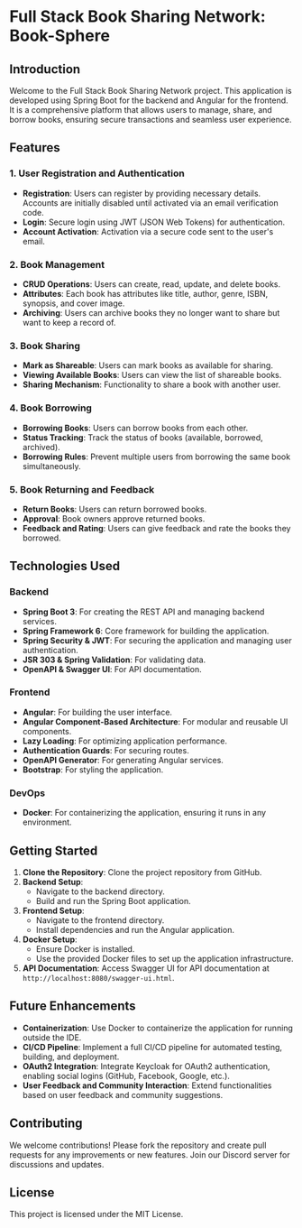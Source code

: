 # Full Stack Book Sharing Network: Book-Sphere
## Introduction
Welcome to the Full Stack Book Sharing Network project. This application is developed using Spring Boot for the backend and Angular for the frontend. It is a comprehensive platform that allows users to manage, share, and borrow books, ensuring secure transactions and seamless user experience.

## Features
### 1. User Registration and Authentication
- **Registration**: Users can register by providing necessary details. Accounts are initially disabled until activated via an email verification code.
- **Login**: Secure login using JWT (JSON Web Tokens) for authentication.
- **Account Activation**: Activation via a secure code sent to the user's email.

### 2. Book Management
- **CRUD Operations**: Users can create, read, update, and delete books.
- **Attributes**: Each book has attributes like title, author, genre, ISBN, synopsis, and cover image.
- **Archiving**: Users can archive books they no longer want to share but want to keep a record of.

### 3. Book Sharing
- **Mark as Shareable**: Users can mark books as available for sharing.
- **Viewing Available Books**: Users can view the list of shareable books.
- **Sharing Mechanism**: Functionality to share a book with another user.

### 4. Book Borrowing
- **Borrowing Books**: Users can borrow books from each other.
- **Status Tracking**: Track the status of books (available, borrowed, archived).
- **Borrowing Rules**: Prevent multiple users from borrowing the same book simultaneously.

### 5. Book Returning and Feedback
- **Return Books**: Users can return borrowed books.
- **Approval**: Book owners approve returned books.
- **Feedback and Rating**: Users can give feedback and rate the books they borrowed.

## Technologies Used
### Backend
- **Spring Boot 3**: For creating the REST API and managing backend services.
- **Spring Framework 6**: Core framework for building the application.
- **Spring Security & JWT**: For securing the application and managing user authentication.
- **JSR 303 & Spring Validation**: For validating data.
- **OpenAPI & Swagger UI**: For API documentation.

### Frontend
- **Angular**: For building the user interface.
- **Angular Component-Based Architecture**: For modular and reusable UI components.
- **Lazy Loading**: For optimizing application performance.
- **Authentication Guards**: For securing routes.
- **OpenAPI Generator**: For generating Angular services.
- **Bootstrap**: For styling the application.

### DevOps
- **Docker**: For containerizing the application, ensuring it runs in any environment.

## Getting Started
1. **Clone the Repository**: Clone the project repository from GitHub.
2. **Backend Setup**:
   - Navigate to the backend directory.
   - Build and run the Spring Boot application.
3. **Frontend Setup**:
   - Navigate to the frontend directory.
   - Install dependencies and run the Angular application.
4. **Docker Setup**:
   - Ensure Docker is installed.
   - Use the provided Docker files to set up the application infrastructure.
5. **API Documentation**: Access Swagger UI for API documentation at `http://localhost:8080/swagger-ui.html`.

## Future Enhancements
- **Containerization**: Use Docker to containerize the application for running outside the IDE.
- **CI/CD Pipeline**: Implement a full CI/CD pipeline for automated testing, building, and deployment.
- **OAuth2 Integration**: Integrate Keycloak for OAuth2 authentication, enabling social logins (GitHub, Facebook, Google, etc.).
- **User Feedback and Community Interaction**: Extend functionalities based on user feedback and community suggestions.

## Contributing
We welcome contributions! Please fork the repository and create pull requests for any improvements or new features. Join our Discord server for discussions and updates.

## License
This project is licensed under the MIT License.



<!-- ## Git Command for my reference
git pull origin main 


## pom.xml
1. Spring Web
2. Spring Data JPA
3. Spring validation
4. Java Mail Sender
5. Spring Security
6. Postgres SQL Driver
7. Lombok
8. jjwt-api
9. jjwt-impl
10. jjwt-jackson

## Project setup
1. in terminal run "ocker-compose up -d"
2. pom clean install

## Docker Setup
1. https://desktop.docker.com/mac/main/amd64/93002/Docker.dmg (I used this version because my MacOs version is 10.15.7)
2. did docket setting in docker-compose.yml
3. cmd `docker-compose up`
4. To see running containers `docker ps`
5. To stop a running container `docker stop <CONTAINER_ID>`
6. To stop a running container `docker start <CONTAINER_ID>`
-->